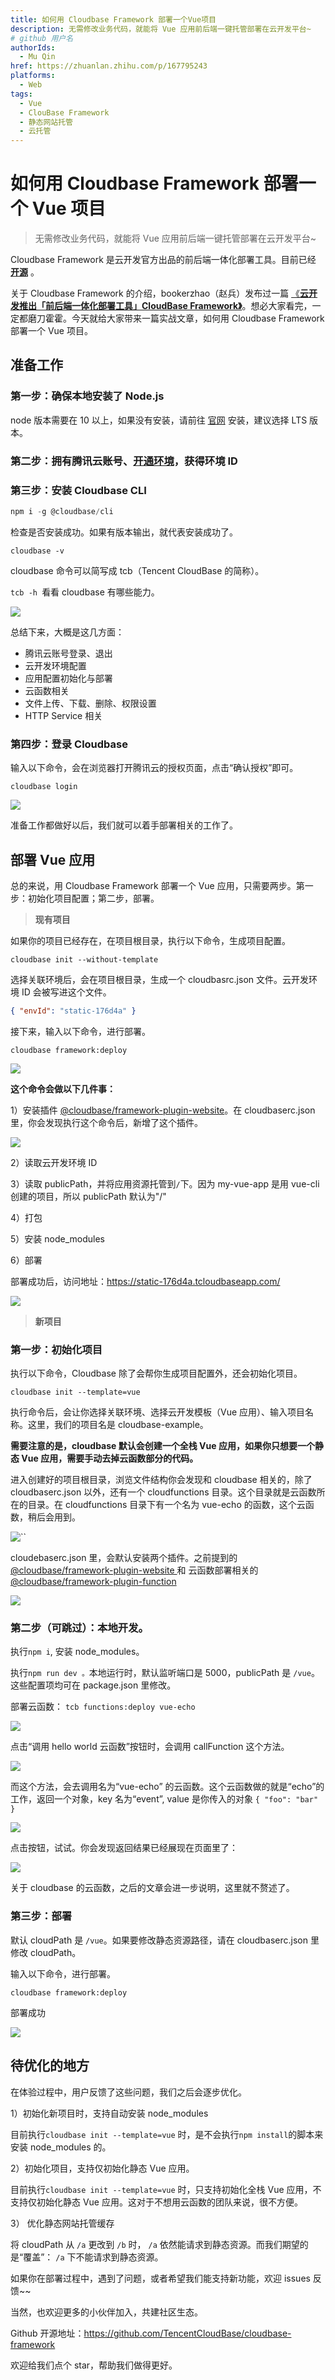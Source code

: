 ```yaml
---
title: 如何用 Cloudbase Framework 部署一个Vue项目
description: 无需修改业务代码，就能将 Vue 应用前后端一键托管部署在云开发平台~
# github 用户名
authorIds:
  - Mu Qin
href: https://zhuanlan.zhihu.com/p/167795243
platforms:
  - Web
tags:
  - Vue
  - ClouBase Framework
  - 静态网站托管
  - 云托管
---
```


# 如何用 Cloudbase Framework 部署一个 Vue 项目

> 无需修改业务代码，就能将 Vue 应用前后端一键托管部署在云开发平台~

Cloudbase Framework 是云开发官方出品的前后端一体化部署工具。目前已经 **[开源](https://github.com/TencentCloudBase/cloudbase-framework)** 。

关于 Cloudbase Framework 的介绍，bookerzhao（赵兵）发布过一篇 [《**云开发推出「前后端一体化部署工具」CloudBase Framework》**](https://zhuanlan.zhihu.com/p/159302477)。想必大家看完，一定都磨刀霍霍。今天就给大家带来一篇实战文章，如何用 Cloudbase Framework 部署一个 Vue 项目。

## 准备工作

### 第一步：确保本地安装了 Node.js

node 版本需要在 10 以上，如果没有安装，请前往 [官网](https://nodejs.org/en/) 安装，建议选择 LTS 版本。

### 第二步：拥有腾讯云账号、[开通环境](https://cloud.tencent.com/document/product/876/41391)，获得**环境 ID**

### 第三步：安装 Cloudbase CLI

```javascript
npm i -g @cloudbase/cli
```

检查是否安装成功。如果有版本输出，就代表安装成功了。

```
cloudbase -v
```

cloudbase 命令可以简写成 tcb（Tencent CloudBase 的简称）。

`tcb -h `看看 cloudbase 有哪些能力。

![](https://main.qcloudimg.com/raw/73f09ba1440d87f732ba14b1e4820c72.png)

总结下来，大概是这几方面：

- 腾讯云账号登录、退出
- 云开发环境配置
- 应用配置初始化与部署
- 云函数相关
- 文件上传、下载、删除、权限设置
- HTTP Service 相关

### 第四步：登录 Cloudbase

输入以下命令，会在浏览器打开腾讯云的授权页面，点击“确认授权”即可。

```
cloudbase login
```

![](https://main.qcloudimg.com/raw/743959176c0c7afe2b464117d912fe7b.png)

准备工作都做好以后，我们就可以着手部署相关的工作了。

## 部署 Vue 应用

总的来说，用 Cloudbase Framework 部署一个 Vue 应用，只需要两步。第一步：初始化项目配置；第二步，部署。

> **现有项目**

如果你的项目已经存在，在项目根目录，执行以下命令，生成项目配置。

```
cloudbase init --without-template
```

选择关联环境后，会在项目根目录，生成一个 cloudbasrc.json 文件。云开发环境 ID 会被写进这个文件。

```json
{ "envId": "static-176d4a" }
```

接下来，输入以下命令，进行部署。

```
cloudbase framework:deploy
```

![](https://main.qcloudimg.com/raw/831e938cf46b4f3c160787b3c3fa8ca5.png)

**这个命令会做以下几件事：**

1）安装插件 [@cloudbase/framework-plugin-website](https://github.com/TencentCloudBase/cloudbase-framework/tree/master/packages/framework-plugin-website)。在 cloudbaserc.json 里，你会发现执行这个命令后，新增了这个插件。

![](https://main.qcloudimg.com/raw/92f36b98595d0fbcc35b59583f6d1fe7.png)

2）读取云开发环境 ID

3）读取 publicPath，并将应用资源托管到`/`下。因为 my-vue-app 是用 vue-cli 创建的项目，所以 publicPath 默认为"/"

4）打包

5）安装 node_modules

6）部署

部署成功后，访问地址：https://static-176d4a.tcloudbaseapp.com/

![](https://main.qcloudimg.com/raw/77ecab6adb0899fafb0fed05a8f34006.png)

> **新项目**

### 第一步：初始化项目

执行以下命令，Cloudbase 除了会帮你生成项目配置外，还会初始化项目。

```
cloudbase init --template=vue
```

执行命令后，会让你选择关联环境、选择云开发模板（Vue 应用）、输入项目名称。这里，我们的项目名是 cloudbase-example。

**需要注意的是，cloudbase 默认会创建一个全栈 Vue 应用，如果你只想要一个静态 Vue 应用，需要手动去掉云函数部分的代码。**

进入创建好的项目根目录，浏览文件结构你会发现和 cloudbase 相关的，除了 cloudbaserc.json 以外，还有一个 cloudfunctions 目录。这个目录就是云函数所在的目录。在 cloudfunctions 目录下有一个名为 vue-echo 的函数，这个云函数，稍后会用到。

![``](https://main.qcloudimg.com/raw/0ef39afcb5dc86a880f3110e6dcab964.png)

cloudebaserc.json 里，会默认安装两个插件。之前提到的 [@cloudbase/framework-plugin-website ](https://github.com/TencentCloudBase/cloudbase-framework/tree/master/packages/framework-plugin-website) 和 云函数部署相关的 [@cloudbase/framework-plugin-function](https://github.com/TencentCloudBase/cloudbase-framework/tree/master/packages/framework-plugin-function)

![](https://main.qcloudimg.com/raw/a2acd68f20a7defeb9cc326df91fa273.png)

### 第二步（可跳过）：本地开发。

执行`npm i`, 安装 node_modules。

执行`npm run dev 。`本地运行时，默认监听端口是 5000，publicPath 是 `/vue`。这些配置项均可在 package.json 里修改。

部署云函数： `tcb functions:deploy vue-echo`

![](https://main.qcloudimg.com/raw/075ba1d5112abe0a7e891cc502eb1029.png)

点击“调用 hello world 云函数”按钮时，会调用 callFunction 这个方法。

![](https://main.qcloudimg.com/raw/2d677c81537af4afeab5c4335ac12297.png)

而这个方法，会去调用名为“vue-echo” 的云函数。这个云函数做的就是“echo”的工作，返回一个对象，key 名为“event”, value 是你传入的对象 `{ "foo": "bar" }`

![](https://main.qcloudimg.com/raw/d1caddd5e0ec78542b8882631ea63619.png)

点击按钮，试试。你会发现返回结果已经展现在页面里了：

![](https://main.qcloudimg.com/raw/37966754986ba2556369f58c49276c0a.png)

关于 cloudbase 的云函数，之后的文章会进一步说明，这里就不赘述了。

###

### 第三步：部署

默认 cloudPath 是 `/vue`。如果要修改静态资源路径，请在 cloudbaserc.json 里修改 cloudPath。

输入以下命令，进行部署。

```
cloudbase framework:deploy
```

部署成功

![](https://main.qcloudimg.com/raw/aa57d8d728455aec30e74d41b2fe529f.png)

## 待优化的地方

在体验过程中，用户反馈了这些问题，我们之后会逐步优化。

1）初始化新项目时，支持自动安装 node_modules

目前执行`cloudbase init --template=vue` 时，是不会执行`npm install`的脚本来安装 node_modules 的。

2）初始化项目，支持仅初始化静态 Vue 应用。

目前执行`cloudbase init --template=vue` 时，只支持初始化全栈 Vue 应用，不支持仅初始化静态 Vue 应用。这对于不想用云函数的团队来说，很不方便。

3） 优化静态网站托管缓存

将 cloudPath 从 `/a` 更改到 `/b` 时， `/a` 依然能请求到静态资源。而我们期望的是“覆盖”： `/a` 下不能请求到静态资源。

如果你在部署过程中，遇到了问题，或者希望我们能支持新功能，欢迎 issues 反馈~~

当然，也欢迎更多的小伙伴加入，共建社区生态。

Github 开源地址：https://github.com/TencentCloudBase/cloudbase-framework

欢迎给我们点个 star，帮助我们做得更好。
